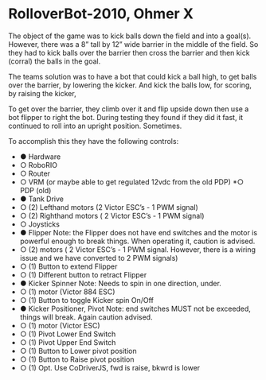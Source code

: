 # RolloverBot-2010, Ohmer X

The object of the game was to kick balls down the field and into a goal(s).  However, there was a 8” tall by 12” wide barrier in the middle of the field.  So they had to kick balls over the barrier then cross the barrier and then kick (corral) the balls in the goal.

The teams solution was to have a bot that could kick a ball high, to get balls over the barrier, by lowering the kicker.  And kick the balls low, for scoring, by raising the kicker,

To get over the barrier, they climb over it and flip upside down then use a bot flipper to right the bot.  During testing they found if they did it fast, it continued to roll into an upright position.  Sometimes.

To accomplish this they have the following controls:
* ●	Hardware
* ○	RoboRIO
 * ○	Router
 * ○	VRM (or maybe able to get regulated 12vdc from the old PDP)
 *○	PDP (old)
* ●	Tank Drive
 * ○	(2) Lefthand motors (2 Victor ESC’s - 1 PWM signal)
 * ○	(2) Righthand motors ( 2 Victor ESC’s - 1 PWM signal)
 * ○	Joysticks
* ●	Flipper Note: the Flipper does not have end switches and the motor is powerful enough to break things.  When operating it, caution is advised.
 * ○	(2) motors ( 2 Victor ESC’s - 1 PWM signal.  However, there is a wiring issue and we have converted to 2 PWM signals)
 * ○	(1) Button to extend Flipper
 * ○	(1) Different button to retract Flipper
* ●	Kicker Spinner  Note: Needs to spin in one direction, under.
 * ○	(1) motor (Victor 884 ESC)
 * ○	(1) Button to toggle Kicker spin On/Off
* ●	Kicker Positioner, Pivot  Note: end switches MUST not be exceeded, things will break.  Again caution advised.
 * ○	(1) motor (Victor ESC)
 * ○	(1) Pivot Lower End Switch
 * ○	(1) Pivot Upper End Switch
 * ○	(1) Button to Lower pivot position
 * ○	(1) Button to Raise pivot position
 * ○	(1) Opt. Use CoDriverJS, fwd is raise, bkwrd is lower 
